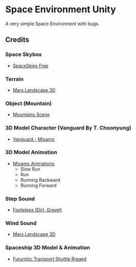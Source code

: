 # Space Environment Unity

A very simple Space Environment with bugs.

## Credits

### Space Skybox
- [SpaceSkies Free](https://assetstore.unity.com/packages/2d/textures-materials/sky/spaceskies-free-80503)

### Terrain
- [Mars Landscape 3D](https://assetstore.unity.com/packages/3d/environments/landscapes/mars-landscape-3d-175814)

### Object (Mountain)
- [Mountains Scene](https://free3d.com/3d-model/mountains-scene-41819.html)

### 3D Model Character (Vanguard By T. Choonyung)
- [Vanguard - Mixamo](https://www.mixamo.com/)

### 3D Model Animation
- [Mixamo Animations](https://www.mixamo.com/)
  - Slow Run
  - Run
  - Running Backward
  - Running Forward

### Step Sound
- [Footsteps (Dirt, Gravel)](https://pixabay.com/sound-effects/footsteps-dirt-gravel-6823/)

### Wind Sound
- [Mars Landscape 3D](https://assetstore.unity.com/packages/3d/environments/landscapes/mars-landscape-3d-175814)

### Spaceship 3D Model & Animation
- [Futuristic Transport Shuttle Rigged](https://free3d.com/3d-model/futuristic-transport-shuttle-rigged--18765.html)
